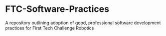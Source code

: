 # FTC-Software-Practices
A repository outlining adoption of good, professional software development practices for First Tech Challenge Robotics
